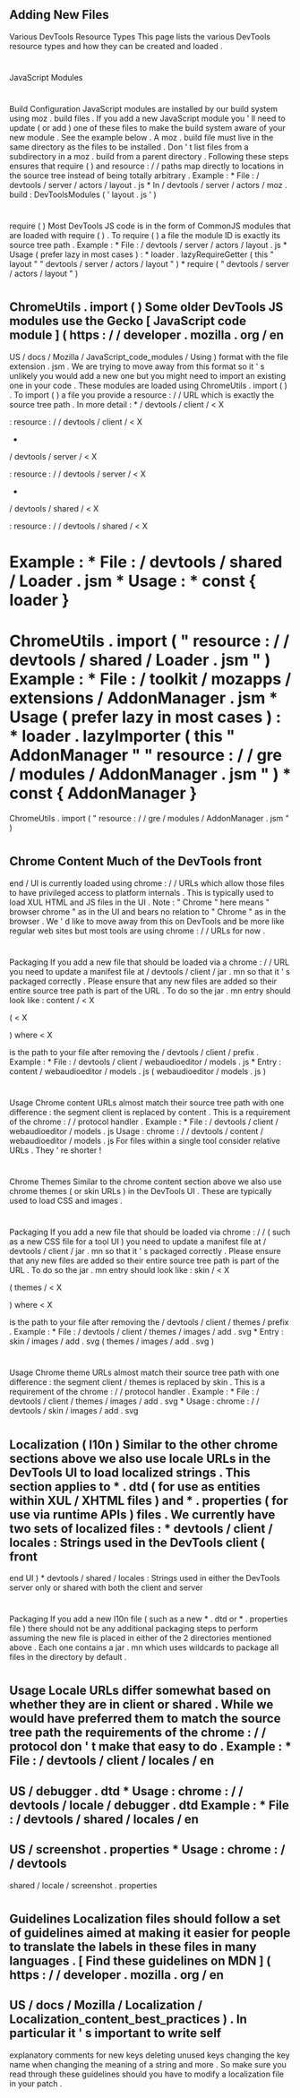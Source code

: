 #
Adding
New
Files
-
Various
DevTools
Resource
Types
This
page
lists
the
various
DevTools
resource
types
and
how
they
can
be
created
and
loaded
.
#
#
JavaScript
Modules
#
#
#
Build
Configuration
JavaScript
modules
are
installed
by
our
build
system
using
moz
.
build
files
.
If
you
add
a
new
JavaScript
module
you
'
ll
need
to
update
(
or
add
)
one
of
these
files
to
make
the
build
system
aware
of
your
new
module
.
See
the
example
below
.
A
moz
.
build
file
must
live
in
the
same
directory
as
the
files
to
be
installed
.
Don
'
t
list
files
from
a
subdirectory
in
a
moz
.
build
from
a
parent
directory
.
Following
these
steps
ensures
that
require
(
)
and
resource
:
/
/
paths
map
directly
to
locations
in
the
source
tree
instead
of
being
totally
arbitrary
.
Example
:
*
File
:
/
devtools
/
server
/
actors
/
layout
.
js
*
In
/
devtools
/
server
/
actors
/
moz
.
build
:
DevToolsModules
(
'
layout
.
js
'
)
#
#
#
require
(
)
Most
DevTools
JS
code
is
in
the
form
of
CommonJS
modules
that
are
loaded
with
require
(
)
.
To
require
(
)
a
file
the
module
ID
is
exactly
its
source
tree
path
.
Example
:
*
File
:
/
devtools
/
server
/
actors
/
layout
.
js
*
Usage
(
prefer
lazy
in
most
cases
)
:
*
loader
.
lazyRequireGetter
(
this
"
layout
"
"
devtools
/
server
/
actors
/
layout
"
)
*
require
(
"
devtools
/
server
/
actors
/
layout
"
)
#
#
#
ChromeUtils
.
import
(
)
Some
older
DevTools
JS
modules
use
the
Gecko
[
JavaScript
code
module
]
(
https
:
/
/
developer
.
mozilla
.
org
/
en
-
US
/
docs
/
Mozilla
/
JavaScript_code_modules
/
Using
)
format
with
the
file
extension
.
jsm
.
We
are
trying
to
move
away
from
this
format
so
it
'
s
unlikely
you
would
add
a
new
one
but
you
might
need
to
import
an
existing
one
in
your
code
.
These
modules
are
loaded
using
ChromeUtils
.
import
(
)
.
To
import
(
)
a
file
you
provide
a
resource
:
/
/
URL
which
is
exactly
the
source
tree
path
.
In
more
detail
:
*
/
devtools
/
client
/
<
X
>
:
resource
:
/
/
devtools
/
client
/
<
X
>
*
/
devtools
/
server
/
<
X
>
:
resource
:
/
/
devtools
/
server
/
<
X
>
*
/
devtools
/
shared
/
<
X
>
:
resource
:
/
/
devtools
/
shared
/
<
X
>
Example
:
*
File
:
/
devtools
/
shared
/
Loader
.
jsm
*
Usage
:
*
const
{
loader
}
=
ChromeUtils
.
import
(
"
resource
:
/
/
devtools
/
shared
/
Loader
.
jsm
"
)
Example
:
*
File
:
/
toolkit
/
mozapps
/
extensions
/
AddonManager
.
jsm
*
Usage
(
prefer
lazy
in
most
cases
)
:
*
loader
.
lazyImporter
(
this
"
AddonManager
"
"
resource
:
/
/
gre
/
modules
/
AddonManager
.
jsm
"
)
*
const
{
AddonManager
}
=
ChromeUtils
.
import
(
"
resource
:
/
/
gre
/
modules
/
AddonManager
.
jsm
"
)
#
#
Chrome
Content
Much
of
the
DevTools
front
-
end
/
UI
is
currently
loaded
using
chrome
:
/
/
URLs
which
allow
those
files
to
have
privileged
access
to
platform
internals
.
This
is
typically
used
to
load
XUL
HTML
and
JS
files
in
the
UI
.
Note
:
"
Chrome
"
here
means
"
browser
chrome
"
as
in
the
UI
and
bears
no
relation
to
"
Chrome
"
as
in
the
browser
.
We
'
d
like
to
move
away
from
this
on
DevTools
and
be
more
like
regular
web
sites
but
most
tools
are
using
chrome
:
/
/
URLs
for
now
.
#
#
#
Packaging
If
you
add
a
new
file
that
should
be
loaded
via
a
chrome
:
/
/
URL
you
need
to
update
a
manifest
file
at
/
devtools
/
client
/
jar
.
mn
so
that
it
'
s
packaged
correctly
.
Please
ensure
that
any
new
files
are
added
so
their
entire
source
tree
path
is
part
of
the
URL
.
To
do
so
the
jar
.
mn
entry
should
look
like
:
content
/
<
X
>
(
<
X
>
)
where
<
X
>
is
the
path
to
your
file
after
removing
the
/
devtools
/
client
/
prefix
.
Example
:
*
File
:
/
devtools
/
client
/
webaudioeditor
/
models
.
js
*
Entry
:
content
/
webaudioeditor
/
models
.
js
(
webaudioeditor
/
models
.
js
)
#
#
#
Usage
Chrome
content
URLs
almost
match
their
source
tree
path
with
one
difference
:
the
segment
client
is
replaced
by
content
.
This
is
a
requirement
of
the
chrome
:
/
/
protocol
handler
.
Example
:
*
File
:
/
devtools
/
client
/
webaudioeditor
/
models
.
js
Usage
:
chrome
:
/
/
devtools
/
content
/
webaudioeditor
/
models
.
js
For
files
within
a
single
tool
consider
relative
URLs
.
They
'
re
shorter
!
#
#
Chrome
Themes
Similar
to
the
chrome
content
section
above
we
also
use
chrome
themes
(
or
skin
URLs
)
in
the
DevTools
UI
.
These
are
typically
used
to
load
CSS
and
images
.
#
#
#
Packaging
If
you
add
a
new
file
that
should
be
loaded
via
chrome
:
/
/
(
such
as
a
new
CSS
file
for
a
tool
UI
)
you
need
to
update
a
manifest
file
at
/
devtools
/
client
/
jar
.
mn
so
that
it
'
s
packaged
correctly
.
Please
ensure
that
any
new
files
are
added
so
their
entire
source
tree
path
is
part
of
the
URL
.
To
do
so
the
jar
.
mn
entry
should
look
like
:
skin
/
<
X
>
(
themes
/
<
X
>
)
where
<
X
>
is
the
path
to
your
file
after
removing
the
/
devtools
/
client
/
themes
/
prefix
.
Example
:
*
File
:
/
devtools
/
client
/
themes
/
images
/
add
.
svg
*
Entry
:
skin
/
images
/
add
.
svg
(
themes
/
images
/
add
.
svg
)
#
#
#
Usage
Chrome
theme
URLs
almost
match
their
source
tree
path
with
one
difference
:
the
segment
client
/
themes
is
replaced
by
skin
.
This
is
a
requirement
of
the
chrome
:
/
/
protocol
handler
.
Example
:
*
File
:
/
devtools
/
client
/
themes
/
images
/
add
.
svg
*
Usage
:
chrome
:
/
/
devtools
/
skin
/
images
/
add
.
svg
#
#
Localization
(
l10n
)
Similar
to
the
other
chrome
sections
above
we
also
use
locale
URLs
in
the
DevTools
UI
to
load
localized
strings
.
This
section
applies
to
*
.
dtd
(
for
use
as
entities
within
XUL
/
XHTML
files
)
and
*
.
properties
(
for
use
via
runtime
APIs
)
files
.
We
currently
have
two
sets
of
localized
files
:
*
devtools
/
client
/
locales
:
Strings
used
in
the
DevTools
client
(
front
-
end
UI
)
*
devtools
/
shared
/
locales
:
Strings
used
in
either
the
DevTools
server
only
or
shared
with
both
the
client
and
server
#
#
#
Packaging
If
you
add
a
new
l10n
file
(
such
as
a
new
*
.
dtd
or
*
.
properties
file
)
there
should
not
be
any
additional
packaging
steps
to
perform
assuming
the
new
file
is
placed
in
either
of
the
2
directories
mentioned
above
.
Each
one
contains
a
jar
.
mn
which
uses
wildcards
to
package
all
files
in
the
directory
by
default
.
#
#
#
Usage
Locale
URLs
differ
somewhat
based
on
whether
they
are
in
client
or
shared
.
While
we
would
have
preferred
them
to
match
the
source
tree
path
the
requirements
of
the
chrome
:
/
/
protocol
don
'
t
make
that
easy
to
do
.
Example
:
*
File
:
/
devtools
/
client
/
locales
/
en
-
US
/
debugger
.
dtd
*
Usage
:
chrome
:
/
/
devtools
/
locale
/
debugger
.
dtd
Example
:
*
File
:
/
devtools
/
shared
/
locales
/
en
-
US
/
screenshot
.
properties
*
Usage
:
chrome
:
/
/
devtools
-
shared
/
locale
/
screenshot
.
properties
#
#
#
Guidelines
Localization
files
should
follow
a
set
of
guidelines
aimed
at
making
it
easier
for
people
to
translate
the
labels
in
these
files
in
many
languages
.
[
Find
these
guidelines
on
MDN
]
(
https
:
/
/
developer
.
mozilla
.
org
/
en
-
US
/
docs
/
Mozilla
/
Localization
/
Localization_content_best_practices
)
.
In
particular
it
'
s
important
to
write
self
-
explanatory
comments
for
new
keys
deleting
unused
keys
changing
the
key
name
when
changing
the
meaning
of
a
string
and
more
.
So
make
sure
you
read
through
these
guidelines
should
you
have
to
modify
a
localization
file
in
your
patch
.
